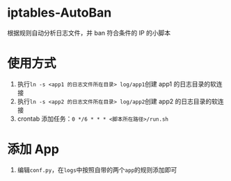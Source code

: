 # iptables-AutoBan
根据规则自动分析日志文件，并 ban 符合条件的 IP 的小脚本

# 使用方式
1. 执行`ln -s <app1 的日志文件所在目录> log/app1`创建 app1 的日志目录的软连接
1. 执行`ln -s <app2 的日志文件所在目录> log/app2`创建 app2 的日志目录的软连接
1. crontab 添加任务：`0 */6 * * * <脚本所在路径>/run.sh`

# 添加 App
1. 编辑`conf.py`，在`logs`中按照自带的两个`app`的规则添加即可
